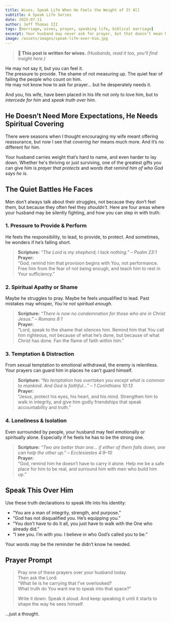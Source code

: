 ```yaml
---
title: Wives, Speak Life When He Feels the Weight of It All
subtitle: A Speak Life Series
date: 2025-07-11
author: Jeff Thomas III
tags: [marriage, wives, prayer, speaking life, biblical marriage]
excerpt: Your husband may never ask for prayer, but that doesn’t mean he doesn’t need it. Here’s how to intercede for him and speak truth into the battles he faces in silence.
image: /assets/images/speak-life-over-him.jpg
---
```


> **👤 This post is written for wives.** *(Husbands, read it too, you’ll find insight here.)*

He may not say it, but you can feel it.  
The pressure to provide. The shame of not measuring up. The quiet fear of failing the people who count on him.  
He may not know how to ask for prayer… but he desperately needs it.  

And you, his wife, have been placed in his life not only to love him, but to *intercede for him* and *speak truth over him*.


## He Doesn’t Need More Expectations, He Needs Spiritual Covering

There were seasons when I thought encouraging my wife meant offering reassurance, but now I see that *covering her* means much more. And it’s no different for him.

Your husband carries weight that’s hard to name, and even harder to lay down. Whether he's thriving or just surviving, one of the greatest gifts you can give him is *prayer that protects* and *words that remind him of who God says he is*.

## The Quiet Battles He Faces

Men don’t always talk about their struggles, not because they don’t feel them, but because they often feel they *shouldn’t*. Here are four areas where your husband may be silently fighting, and how you can step in with truth:

### 1. **Pressure to Provide & Perform**
He feels the responsibility, to lead, to provide, to protect. And sometimes, he wonders if he’s falling short.

> **Scripture:** *“The Lord is my shepherd; I lack nothing.” – Psalm 23:1*  
> **Prayer:**  
> “God, remind him that provision begins with You, not performance. Free him from the fear of not being enough, and teach him to rest in Your sufficiency.”

### 2. **Spiritual Apathy or Shame**
Maybe he struggles to pray. Maybe he feels unqualified to lead. Past mistakes may whisper, *You’re not spiritual enough.*

> **Scripture:** *“There is now no condemnation for those who are in Christ Jesus.” – Romans 8:1*  
> **Prayer:**  
> “Lord, speak to the shame that silences him. Remind him that You call him righteous, not because of what he’s done, but because of what Christ has done. Fan the flame of faith within him.”

### 3. **Temptation & Distraction**
From sexual temptation to emotional withdrawal, the enemy is relentless. Your prayers can guard him in places he can’t guard himself.

> **Scripture:** *“No temptation has overtaken you except what is common to mankind. And God is faithful...” – 1 Corinthians 10:13*  
> **Prayer:**  
> “Jesus, protect his eyes, his heart, and his mind. Strengthen him to walk in integrity, and give him godly friendships that speak accountability and truth.”

### 4. **Loneliness & Isolation**
Even surrounded by people, your husband may feel emotionally or spiritually alone. Especially if he feels he has to be the strong one.

> **Scripture:** *“Two are better than one… if either of them falls down, one can help the other up.” – Ecclesiastes 4:9–10*  
> **Prayer:**  
> “God, remind him he doesn’t have to carry it alone. Help me be a safe place for him to be real, and surround him with men who build him up.”

## Speak This Over Him

Use these truth declarations to speak life into his identity:

- “You are a man of integrity, strength, and purpose.”
- “God has not disqualified you. He’s equipping you.”
- “You don’t have to do it all, you just have to walk with the One who already did.”
- “I see you. I’m with you. I believe in who God’s called you to be.”

Your words may be the reminder he didn’t know he needed.

## Prayer Prompt

> Pray one of these prayers over your husband today.  
> Then ask the Lord:  
> “What lie is he carrying that I’ve overlooked?  
> What truth do You want me to speak into that space?”  
>  
> Write it down. Speak it aloud. And keep speaking it until it starts to shape the way he sees himself.

…just a thought.
